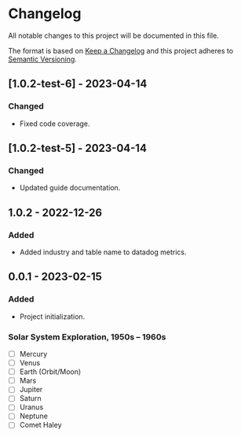 # Changelog

All notable changes to this project will be documented in this file.

The format is based on [Keep a Changelog](https://keepachangelog.com/en/1.0.0/)
and this project adheres to [Semantic Versioning](https://semver.org/spec/v2.0.0.html).

## [1.0.2-test-6] - 2023-04-14

### Changed

- Fixed code coverage.

## [1.0.2-test-5] - 2023-04-14

### Changed

- Updated guide documentation.

## 1.0.2 - 2022-12-26

### Added

- Added industry and table name to datadog metrics.



## 0.0.1 - 2023-02-15

### Added

- Project initialization. 

<!-- ## [X.Y.Z] - YYYY-MM-DD
### Added
- Better explanation of the difference between the file ("CHANGELOG")
and its function "the change log".

### Changed
- Refer to a "change log" instead of a "CHANGELOG" throughout the site
to differentiate between the file and the purpose of the file — the
logging of changes.

### Removed
- Remove empty sections from CHANGELOG, they occupy too much space and
create too much noise in the file. People will have to assume that the
missing sections were intentionally left out because they contained no
notable changes. -->


### Solar System Exploration, 1950s – 1960s

- [ ] Mercury
- [ ] Venus
- [ ] Earth (Orbit/Moon)
- [ ] Mars
- [ ] Jupiter
- [ ] Saturn
- [ ] Uranus
- [ ] Neptune
- [ ] Comet Haley
